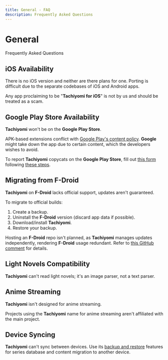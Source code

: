 ```yaml
---
title: General - FAQ
description: Frequently Asked Questions
---
```


# General
Frequently Asked Questions

## iOS Availability
There is no iOS version and neither are there plans for one.
Porting is difficult due to the separate codebases of iOS and Android apps.

Any app proclaiming to be "**Tachiyomi for iOS**" is not by us and should be treated as a scam.

## Google Play Store Availability
**Tachiyomi** won't be on the **Google Play Store**.

APK-based extensions conflict with [Google Play's content policy](https://play.google.com/about/developer-content-policy/).
**Google** might take down the app due to certain content, which the developers wishes to avoid.

To report **Tachiyomi** copycats on the **Google Play Store**, fill out [this form](https://support.google.com/googleplay/android-developer/contact/takedown) following [these steps](https://pastebin.com/08eeuJxH).

## Migrating from F-Droid
**Tachiyomi** on **F-Droid** lacks official support, updates aren't guaranteed.

To migrate to official builds:

1. Create a backup.
1. Uninstall the **F-Droid** version (discard app data if possible).
1. Download/install **Tachiyomi**.
1. Restore your backup.

Hosting an **F-Droid** repo isn't planned, as **Tachiyomi** manages updates independently, rendering **F-Droid** usage redundant.
Refer to [this GitHub comment](https://github.com/tachiyomiorg/tachiyomi/issues/6736#issuecomment-1059608058) for details.

## Light Novels Compatibility
**Tachiyomi** can't read light novels; it's an image parser, not a text parser.

## Anime Streaming
**Tachiyomi** isn't designed for anime streaming.

Projects using the **Tachiyomi** name for anime streaming aren't affiliated with the main project.

## Device Syncing
**Tachiyomi** can't sync between devices.
Use its [backup and restore](/docs/guides/backups) features for series database and content migration to another device.
